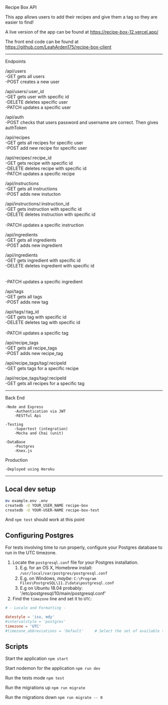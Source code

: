 Recipe Box API

This app allows users to add their recipes and give them a tag so they are easier to find!

A live version of the app can be found at https://recipe-box-12.vercel.app/

The front end code can be found at https://github.com/LeahArden175/recipe-box-client

-------------------------
Endpoints

/api/users
<br />
 -GET 
    gets all users
    <br />
 -POST
    creates a new user

/api/users/:user_id
<br />
 -GET
    gets user with specific id
    <br />
 -DELETE
    deletes specific user
    <br />
 -PATCH
    updates a specific user

/api/auth
<br />
 -POST
    checks that users password and username are correct. Then gives authToken
    
/api/recipes
<br />
 -GET
    gets all recipes for specific user
    <br />
 -POST
    add new recipe for specific user

/api/recipes/:recipe_id
<br />
 -GET
    gets recipe with specific id
    <br />
 -DELETE
    deletes recipe with specific id
    <br />
 -PATCH
    updates a specific recipe

/api/instructions
<br />
 -GET
    gets all instructions
    <br />
 -POST
    adds new instucton

/api/instructions/:instruction_id
<br />
 -GET
    gets instruction with specific id
    <br />
 -DELETE
    deletes instruction with specific id     
    <br />
 -PATCH
    updates a specific instruction

/api/ingredients
<br />
 -GET
    gets all ingredients
    <br />
 -POST
    adds new ingredient

/api/ingredients
<br />
 -GET
    gets ingredient with specific id
    <br />
 -DELETE
    deletes ingredient with specific id   
    <br />  
 -PATCH
    updates a specific ingredient

/api/tags
<br />
 -GET
    gets all tags
    <br />
 -POST
    adds new tag

/api/tags/:tag_id
<br />
 -GET
    gets tag with specific id
    <br />
 -DELETE
    deletes tag with specific id     
    <br />
 -PATCH
    updates a specific tag
    <br />

/api/recipe_tags
<br />
 -GET
    gets all recipe_tags
    <br />
 -POST
    adds new recipe_tag    
    
/api/recipe_tags/tag/:recipeId
<br />
 -GET
    gets tags for a specific recipe
    <br />

/api/recipe_tags/tag/:recipeId
<br />
 -GET
    gets all recipes for a specific tag    

-------------------------

Back End

    -Node and Express
        -Authentication via JWT
        -RESTful Api

    -Testing
        -Supertest (integration)
        -Mocha and Chai (unit)

    -DataBase    
        -Postgres
        -Knex.js

Production

    -Deployed using Heroku

-------------------------

## Local dev setup

```bash
mv example.env .env
createdb -U YOUR_USER_NAME recipe-box
createdb -U YOUR-USER-NAME recipe-box-test
```

And `npm test` should work at this point

## Configuring Postgres

For tests involving time to run properly, configure your Postgres database to run in the UTC timezone.

1. Locate the `postgresql.conf` file for your Postgres installation.
   1. E.g. for an OS X, Homebrew install: `/usr/local/var/postgres/postgresql.conf`
   2. E.g. on Windows, _maybe_: `C:\Program Files\PostgreSQL\11.2\data\postgresql.conf`
   3. E.g  on Ubuntu 18.04 probably: '/etc/postgresql/10/main/postgresql.conf'
2. Find the `timezone` line and set it to `UTC`:

```conf
# - Locale and Formatting -

datestyle = 'iso, mdy'
#intervalstyle = 'postgres'
timezone = 'UTC'
#timezone_abbreviations = 'Default'     # Select the set of available time zone
```

## Scripts

Start the application `npm start`

Start nodemon for the application `npm run dev`

Run the tests mode `npm test`

Run the migrations up `npm run migrate`

Run the migrations down `npm run migrate -- 0`
